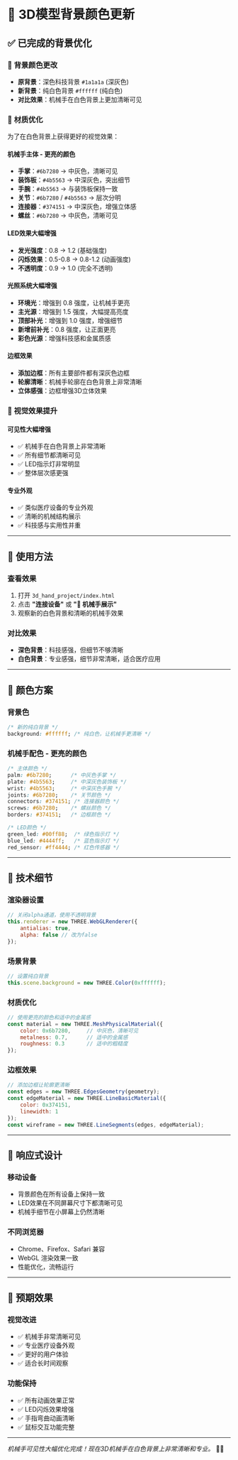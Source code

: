 # 🎨 3D模型背景颜色更新

## ✅ 已完成的背景优化

### 🔄 **背景颜色更改**
- **原背景**：深色科技背景 `#1a1a1a` (深灰色)
- **新背景**：纯白色背景 `#ffffff` (纯白色)
- **对比效果**：机械手在白色背景上更加清晰可见

### 🎯 **材质优化**
为了在白色背景上获得更好的视觉效果：

#### **机械手主体 - 更亮的颜色**
- **手掌**：`#6b7280` → 中灰色，清晰可见
- **装饰板**：`#4b5563` → 中深灰色，突出细节
- **手腕**：`#4b5563` → 与装饰板保持一致
- **关节**：`#6b7280` / `#4b5563` → 层次分明
- **连接器**：`#374151` → 中深灰色，增强立体感
- **螺丝**：`#6b7280` → 中灰色，清晰可见

#### **LED效果大幅增强**
- **发光强度**：0.8 → 1.2 (基础强度)
- **闪烁效果**：0.5-0.8 → 0.8-1.2 (动画强度)
- **不透明度**：0.9 → 1.0 (完全不透明)

#### **光照系统大幅增强**
- **环境光**：增强到 0.8 强度，让机械手更亮
- **主光源**：增强到 1.5 强度，大幅提高亮度
- **顶部补光**：增强到 1.0 强度，增强细节
- **新增前补光**：0.8 强度，让正面更亮
- **彩色光源**：增强科技感和金属质感

#### **边框效果**
- **添加边框**：所有主要部件都有深灰色边框
- **轮廓清晰**：机械手轮廓在白色背景上非常清晰
- **立体感强**：边框增强3D立体效果

### 🌟 **视觉效果提升**

#### **可见性大幅增强**
- ✅ 机械手在白色背景上非常清晰
- ✅ 所有细节都清晰可见
- ✅ LED指示灯非常明显
- ✅ 整体层次感更强

#### **专业外观**
- ✅ 类似医疗设备的专业外观
- ✅ 清晰的机械结构展示
- ✅ 科技感与实用性并重

---

## 🚀 **使用方法**

### **查看效果**
1. 打开 `3d_hand_project/index.html`
2. 点击 **"连接设备"** 或 **"🤖 机械手展示"**
3. 观察新的白色背景和清晰的机械手效果

### **对比效果**
- **深色背景**：科技感强，但细节不够清晰
- **白色背景**：专业感强，细节非常清晰，适合医疗应用

---

## 🎨 **颜色方案**

### **背景色**
```css
/* 新的纯白背景 */
background: #ffffff; /* 纯白色，让机械手更清晰 */
```

### **机械手配色 - 更亮的颜色**
```css
/* 主体颜色 */
palm: #6b7280;      /* 中灰色手掌 */
plate: #4b5563;     /* 中深灰色装饰板 */
wrist: #4b5563;     /* 中深灰色手腕 */
joints: #6b7280;    /* 关节颜色 */
connectors: #374151; /* 连接器颜色 */
screws: #6b7280;    /* 螺丝颜色 */
borders: #374151;   /* 边框颜色 */

/* LED颜色 */
green_led: #00ff88;  /* 绿色指示灯 */
blue_led: #4444ff;   /* 蓝色指示灯 */
red_sensor: #ff4444; /* 红色传感器 */
```

---

## 🔧 **技术细节**

### **渲染器设置**
```javascript
// 关闭alpha通道，使用不透明背景
this.renderer = new THREE.WebGLRenderer({ 
    antialias: true,
    alpha: false // 改为false
});
```

### **场景背景**
```javascript
// 设置纯白背景
this.scene.background = new THREE.Color(0xffffff);
```

### **材质优化**
```javascript
// 使用更亮的颜色和适中的金属感
const material = new THREE.MeshPhysicalMaterial({
    color: 0x6b7280,     // 中灰色，清晰可见
    metalness: 0.7,      // 适中的金属感
    roughness: 0.3       // 适中的粗糙度
});
```

### **边框效果**
```javascript
// 添加边框让轮廓更清晰
const edges = new THREE.EdgesGeometry(geometry);
const edgeMaterial = new THREE.LineBasicMaterial({ 
    color: 0x374151, 
    linewidth: 1 
});
const wireframe = new THREE.LineSegments(edges, edgeMaterial);
```

---

## 📱 **响应式设计**

### **移动设备**
- 背景颜色在所有设备上保持一致
- LED效果在不同屏幕尺寸下都清晰可见
- 机械手细节在小屏幕上仍然清晰

### **不同浏览器**
- Chrome、Firefox、Safari 兼容
- WebGL 渲染效果一致
- 性能优化，流畅运行

---

## 🎯 **预期效果**

### **视觉改进**
- ✅ 机械手非常清晰可见
- ✅ 专业医疗设备外观
- ✅ 更好的用户体验
- ✅ 适合长时间观察

### **功能保持**
- ✅ 所有动画效果正常
- ✅ LED闪烁效果增强
- ✅ 手指弯曲动画清晰
- ✅ 鼠标交互功能完整

---

*机械手可见性大幅优化完成！现在3D机械手在白色背景上非常清晰和专业。* 🎨✨ 